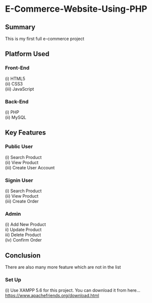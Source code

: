 # E-Commerce-Website-Using-PHP

## Summary
 This is my first full e-commerce project


## Platform Used
### Front-End
  (i) HTML5 <br>
  (ii) CSS3 <br>
  (iii) JavaScript <br>

### Back-End
  (i) PHP <br>
  (ii) MySQL <br>

## Key Features
### Public User
(i) Search Product <br>
(ii) View Product <br>
(iii) Create User Account <br>

### Signin User
(i) Search Product <br>
(ii) View Product <br>
(iii) Create Order <br>


### Admin
(i) Add New Product <br>
ii) Update Product <br>
iii) Delete Product <br>
(iv) Confirm Order <br>

## Conclusion
There are also many more feature which are not in the list

### Set Up
(i) Use XAMPP 5.6 for this project. You can download it from here... https://www.apachefriends.org/download.html


